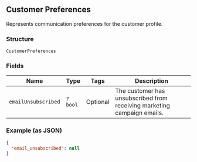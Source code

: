 ## Customer Preferences

Represents communication preferences for the customer profile.

### Structure

`CustomerPreferences`

### Fields

| Name | Type | Tags | Description |
|  --- | --- | --- | --- |
| `emailUnsubscribed` | `?bool` | Optional | The customer has unsubscribed from receiving marketing campaign emails. |

### Example (as JSON)

```json
{
  "email_unsubscribed": null
}
```

